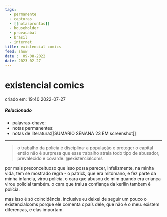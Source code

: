 ```yaml
---
tags:
  - permanente
  - capturas
  - [[notasprontas]]
  - householder
  - provacabal
  - brasil
  - internet
title: existencial comics
feed: show
date :  09-08-2022
date: 2023-02-27
---
```

# existencial comics
criado em: 19:40 2022-07-27

##### Relacionado
- palavras-chave:
- notas permanentes:
- notas de literatura:[[SUMÁRIO SEMANA 23 EM screenshot]]

---
>o trabalho da polícia é disciplinar a população e proteger o capital 
então não é surpresa que esse trabalho atraia todo tipo de abusador, prevalecido e  covarde.
@existencialcoms

por mais preconceituoso que isso possa parecer, infelizmente, na minha vida, tem se mostrado regra - o patrick, que era mitômano, e fez parte da minha infancia, virou polícia. 
o cara que abusou de mim quando era criança virou policial também. 
o cara que traiu a confiança da kerllin tambem é polícia. 

mas isso é só coincidência. inclusive eu deixei de seguir um pouco o existencialcoms porque ele comenta o país dele, que não é o meu. existem diferenças, e elas importam.